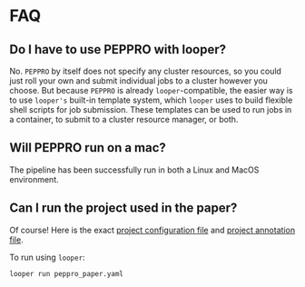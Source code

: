 # FAQ

## Do I have to use PEPPRO with looper?

No. `PEPPRO` by itself does not specify any cluster resources, so you could just roll your own and submit individual jobs to a cluster however you choose. But because `PEPPRO` is already `looper`-compatible, the easier way is to use `looper's` built-in template system, which `looper` uses to build flexible shell scripts for job submission. These templates can be used to run jobs in a container, to submit to a cluster resource manager, or both.

## Will PEPPRO run on a mac?

The pipeline has been successfully run in both a Linux and MacOS environment.

## Can I run the project used in the paper?

Of course! Here is the exact [project configuration file](https://github.com/databio/ppqc/blob/master/peppro_paper.yaml) and [project annotation file](https://github.com/databio/ppqc/blob/master/peppro_paper.csv).

To run using `looper`:
```
looper run peppro_paper.yaml
```

